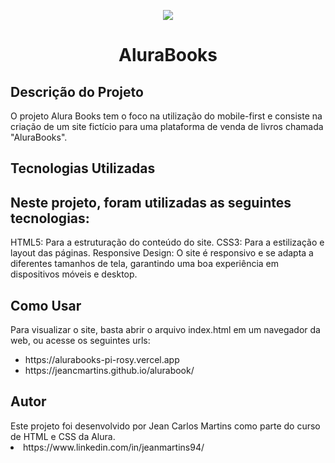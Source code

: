 <p align="center">
<img loading="lazy" src="http://img.shields.io/static/v1?label=STATUS&message=Concluido&color=GREEN&style=for-the-badge"/>
</p>


<h1 align="center">AluraBooks</h1>
</div>

<h2>Descrição do Projeto</h2>
O projeto Alura Books tem o foco na utilização do mobile-first e consiste na criação de um site fictício para uma plataforma de venda de livros chamada "AluraBooks".

<h2>Tecnologias Utilizadas</h2>

<h2>Neste projeto, foram utilizadas as seguintes tecnologias:</h2>

HTML5: Para a estruturação do conteúdo do site.
CSS3: Para a estilização e layout das páginas.
Responsive Design: O site é responsivo e se adapta a diferentes tamanhos de tela, garantindo uma boa experiência em dispositivos móveis e desktop.

<h2>Como Usar</h2>
Para visualizar o site, basta abrir o arquivo index.html em um navegador da web, ou acesse os seguintes urls: 
<ul>
  <li>https://alurabooks-pi-rosy.vercel.app</li>
  <li>https://jeancmartins.github.io/alurabook/</li>
</ul>

<h2>Autor</h2>
Este projeto foi desenvolvido por Jean Carlos Martins como parte do curso de HTML e CSS da Alura.
<li>https://www.linkedin.com/in/jeanmartins94/</li>
